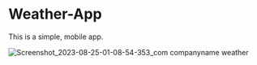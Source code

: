 # Weather-App

This is a simple, mobile app.

![Screenshot_2023-08-25-01-08-54-353_com companyname weather](https://github.com/SardorSohinazarov/Weather-App/assets/107931170/51506250-a316-4155-ace6-9287550e5681)
